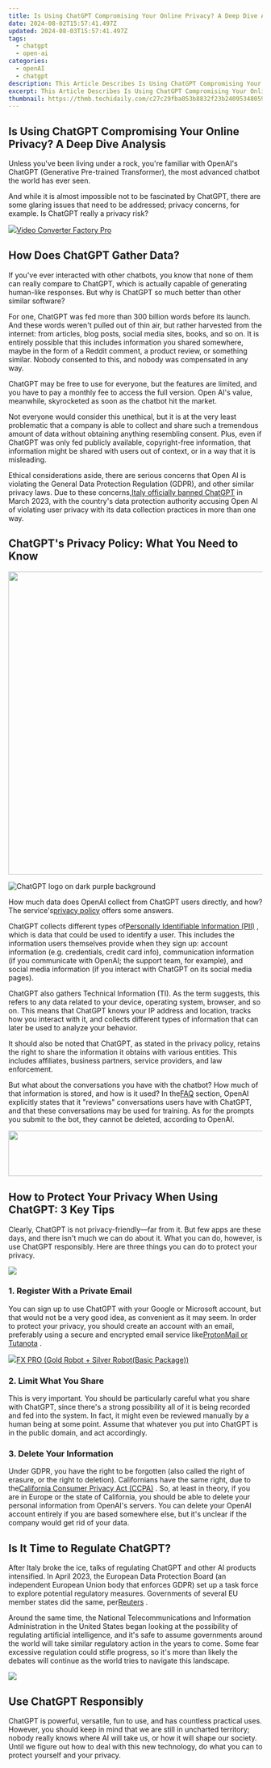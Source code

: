 ```yaml
---
title: Is Using ChatGPT Compromising Your Online Privacy? A Deep Dive Analysis
date: 2024-08-02T15:57:41.497Z
updated: 2024-08-03T15:57:41.497Z
tags:
  - chatgpt
  - open-ai
categories:
  - openAI
  - chatgpt
description: This Article Describes Is Using ChatGPT Compromising Your Online Privacy? A Deep Dive Analysis
excerpt: This Article Describes Is Using ChatGPT Compromising Your Online Privacy? A Deep Dive Analysis
thumbnail: https://thmb.techidaily.com/c27c29fba053b8832f23b24095348059aefd5880debbcb1a483191d3fe3d1075.jpg
---
```


## Is Using ChatGPT Compromising Your Online Privacy? A Deep Dive Analysis

 Unless you've been living under a rock, you're familiar with OpenAI's ChatGPT (Generative Pre-trained Transformer), the most advanced chatbot the world has ever seen.

 And while it is almost impossible not to be fascinated by ChatGPT, there are some glaring issues that need to be addressed; privacy concerns, for example. Is ChatGPT really a privacy risk?

<!-- affiliate ads begin -->
<a href="https://secure.2checkout.com/order/checkout.php?PRODS=4537547&QTY=1&AFFILIATE=108875&CART=1"><img src="https://secure.avangate.com/images/merchant/4b0a0290ad7df100b77e86839989a75e/products/vcfpro.png" border="0">Video Converter Factory Pro</a>
<!-- affiliate ads end -->
## How Does ChatGPT Gather Data?

 If you've ever interacted with other chatbots, you know that none of them can really compare to ChatGPT, which is actually capable of generating human-like responses. But why is ChatGPT so much better than other similar software?

 For one, ChatGPT was fed more than 300 billion words before its launch. And these words weren't pulled out of thin air, but rather harvested from the internet: from articles, blog posts, social media sites, books, and so on. It is entirely possible that this includes information you shared somewhere, maybe in the form of a Reddit comment, a product review, or something similar. Nobody consented to this, and nobody was compensated in any way.

 ChatGPT may be free to use for everyone, but the features are limited, and you have to pay a monthly fee to access the full version. Open AI's value, meanwhile, skyrocketed as soon as the chatbot hit the market.

 Not everyone would consider this unethical, but it is at the very least problematic that a company is able to collect and share such a tremendous amount of data without obtaining anything resembling consent. Plus, even if ChatGPT was only fed publicly available, copyright-free information, that information might be shared with users out of context, or in a way that it is misleading.

 Ethical considerations aside, there are serious concerns that Open AI is violating the General Data Protection Regulation (GDPR), and other similar privacy laws. Due to these concerns,[Italy officially banned ChatGPT](https://www.makeuseof.com/why-has-italy-banned-chatgpt/) in March 2023, with the country's data protection authority accusing Open AI of violating user privacy with its data collection practices in more than one way.

## ChatGPT's Privacy Policy: What You Need to Know

<!-- affiliate ads begin -->
<a href="https://appsumo.8odi.net/c/5597632/2087484/7443" target="_top" id="2087484"><img src="//a.impactradius-go.com/display-ad/7443-2087484" border="0" alt="" width="1200" height="600"/></a><img height="0" width="0" src="https://appsumo.8odi.net/i/5597632/2087484/7443" style="position:absolute;visibility:hidden;" border="0" />
<!-- affiliate ads end -->
![ChatGPT logo on dark purple background](https://static1.makeuseofimages.com/wordpress/wp-content/uploads/2023/04/chatgpt-privacy-policy.jpg)

 How much data does OpenAI collect from ChatGPT users directly, and how? The service's[privacy policy](https://openai.com/policies/privacy-policy) offers some answers.

 ChatGPT collects different types of[Personally Identifiable Information (PII)](https://www.makeuseof.com/what-is-personally-identifiable-information/) , which is data that could be used to identify a user. This includes the information users themselves provide when they sign up: account information (e.g. credentials, credit card info), communication information (if you communicate with OpenAI; the support team, for example), and social media information (if you interact with ChatGPT on its social media pages).

 ChatGPT also gathers Technical Information (TI). As the term suggests, this refers to any data related to your device, operating system, browser, and so on. This means that ChatGPT knows your IP address and location, tracks how you interact with it, and collects different types of information that can later be used to analyze your behavior.

 It should also be noted that ChatGPT, as stated in the privacy policy, retains the right to share the information it obtains with various entities. This includes affiliates, business partners, service providers, and law enforcement.

 But what about the conversations you have with the chatbot? How much of that information is stored, and how is it used? In the[FAQ](https://help.openai.com/en/articles/6783457-what-is-chatgpt) section, OpenAI explicitly states that it "reviews" conversations users have with ChatGPT, and that these conversations may be used for training. As for the prompts you submit to the bot, they cannot be deleted, according to OpenAI.

<!-- affiliate ads begin -->
<a href="https://united.elfm.net/c/5597632/517826/4704" target="_top" id="517826"><img src="//a.impactradius-go.com/display-ad/4704-517826" border="0" alt="" width="728" height="90"/></a><img height="0" width="0" src="https://united.elfm.net/i/5597632/517826/4704" style="position:absolute;visibility:hidden;" border="0" />
<!-- affiliate ads end -->
## How to Protect Your Privacy When Using ChatGPT: 3 Key Tips

 Clearly, ChatGPT is not privacy-friendly—far from it. But few apps are these days, and there isn't much we can do about it. What you can do, however, is use ChatGPT responsibly. Here are three things you can do to protect your privacy.

<!-- affiliate ads begin -->
<a href="https://store.massmailsoftware.com/order/checkout.php?PRODS=1095219&QTY=1&AFFILIATE=108875&CART=1"><img src="https://secure.avangate.com/images/merchant/dc87c13749315c7217cdc4ac692e704c/banera_for_partners-20_%281%29.jpg" border="0"></a>
<!-- affiliate ads end -->
### 1\. Register With a Private Email

 You can sign up to use ChatGPT with your Google or Microsoft account, but that would not be a very good idea, as convenient as it may seem. In order to protect your privacy, you should create an account with an email, preferably using a secure and encrypted email service like[ProtonMail or Tutanota](https://www.makeuseof.com/protonmail-vs-tutanota-which-encrypted-email-is-best/) .

<!-- affiliate ads begin -->
<a href="https://secure.2checkout.com/order/checkout.php?PRODS=40085955&QTY=1&AFFILIATE=108875&CART=1"><img src="https://secure.avangate.com/images/merchant/f702defbc67edb455949f46babab0c18/products/2_logo9.png" border="0">FX PRO (Gold Robot + Silver Robot(Basic Package))</a>
<!-- affiliate ads end -->
### 2\. Limit What You Share

 This is very important. You should be particularly careful what you share with ChatGPT, since there's a strong possibility all of it is being recorded and fed into the system. In fact, it might even be reviewed manually by a human being at some point. Assume that whatever you put into ChatGPT is in the public domain, and act accordingly.

### 3\. Delete Your Information

 Under GDPR, you have the right to be forgotten (also called the right of erasure, or the right to deletion). Californians have the same right, due to the[California Consumer Privacy Act (CCPA)](https://www.makeuseof.com/what-is-the-california-consumer-privacy-act/) . So, at least in theory, if you are in Europe or the state of California, you should be able to delete your personal information from OpenAI's servers. You can delete your OpenAI account entirely if you are based somewhere else, but it's unclear if the company would get rid of your data.

## Is It Time to Regulate ChatGPT?

 After Italy broke the ice, talks of regulating ChatGPT and other AI products intensified. In April 2023, the European Data Protection Board (an independent European Union body that enforces GDPR) set up a task force to explore potential regulatory measures. Governments of several EU member states did the same, per[Reuters](https://www.reuters.com/technology/european-data-protection-board-discussing-ai-policy-thursday-meeting-2023-04-13/) .

 Around the same time, the National Telecommunications and Information Administration in the United States began looking at the possibility of regulating artificial intelligence, and it's safe to assume governments around the world will take similar regulatory action in the years to come. Some fear excessive regulation could stifle progress, so it's more than likely the debates will continue as the world tries to navigate this landscape.

<!-- affiliate ads begin -->
<a href="https://secure.2checkout.com/order/checkout.php?PRODS=3727260&QTY=1&AFFILIATE=108875&CART=1"><img src="http://www.aiseesoft.com/avangate/30p/banner.jpg" border="0"></a>
<!-- affiliate ads end -->
## Use ChatGPT Responsibly

 ChatGPT is powerful, versatile, fun to use, and has countless practical uses. However, you should keep in mind that we are still in uncharted territory; nobody really knows where AI will take us, or how it will shape our society. Until we figure out how to deal with this new technology, do what you can to protect yourself and your privacy.


<ins class="adsbygoogle"
     style="display:block"
     data-ad-format="autorelaxed"
     data-ad-client="ca-pub-7571918770474297"
     data-ad-slot="1223367746"></ins>



<ins class="adsbygoogle"
     style="display:block"
     data-ad-client="ca-pub-7571918770474297"
     data-ad-slot="8358498916"
     data-ad-format="auto"
     data-full-width-responsive="true"></ins>
